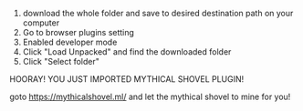 1. download the whole folder and save to desired destination path on your computer 
2. Go to browser plugins setting
3. Enabled developer mode 
4. Click "Load Unpacked" and find the downloaded folder
5. Click "Select folder" 

HOORAY! YOU JUST IMPORTED MYTHICAL SHOVEL PLUGIN!

goto https://mythicalshovel.ml/ and let the mythical shovel to mine for you!
